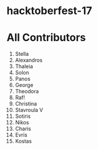 # hacktoberfest-17

# All Contributors

1. Stella
2. Alexandros
3. Thaleia
4. Solon
5. Panos
6. George
7. Theodora
8. Raf!
9. Christina
10. Stavroula V
11. Sotiris
12. Nikos
13. Charis 
14. Evris
15. Kostas
